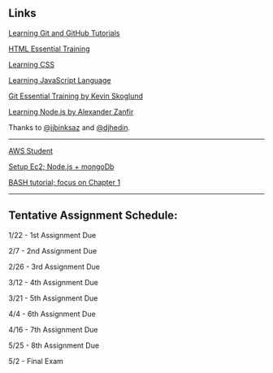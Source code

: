 ## Links

[Learning Git and GitHub
Tutorials](https://www.lynda.com/Git-tutorials/Up-Running-Git-GitHub/409275-2.html)

[HTML Essential
Training](https://www.lynda.com/Web-Development-tutorials/HTML-Essential-Training/170427-2.html)

[Learning
CSS](https://www.lynda.com/CSS-tutorials/CSS-Fundamentals/417645-2.html)

[Learning JavaScript
Language](https://www.lynda.com/JavaScript-tutorials/Introducing-JavaScript-Language/123563-2.html)

[Git Essential Training by Kevin
Skoglund](https://www.lynda.com/Git-tutorials/Git-Essential-Training/100222-2.html?srchtrk=index%3a1%0alinktypeid%3a2%0aq%3agit+essential+training%0apage%3a1%0as%3arelevance%0asa%3atrue%0aproducttypeid%3a2)

[Learning Node.js by Alexander
Zanfir](https://www.lynda.com/Node-js-tutorials/Learning-Node-js/612195-2.html)

Thanks to [@jjbinksaz](https://github.com/jjbinksaz) and [@djhedin](https://github.com/djhedin).

<hr>


[AWS Student](https://www.awseducate.com/Registration)

[Setup Ec2; Node.js + mongoDb](https://gist.github.com/tejaswigowda/f289e9bff13d152876e8d4b3281142f8)

[BASH tutorial; focus on Chapter 1](https://www.tldp.org/LDP/Bash-Beginners-Guide/html/Bash-Beginners-Guide.html)

<hr>

## Tentative Assignment Schedule:

1/22 - 1st Assignment Due

2/7 - 2nd Assignment Due

2/26 - 3rd Assignment Due

3/12 - 4th Assignment Due

3/21 - 5th Assignment Due

4/4 - 6th Assignment Due

4/16 - 7th Assignment Due

5/25 - 8th Assignment Due

5/2 - Final Exam


